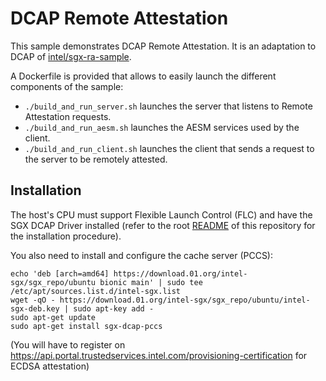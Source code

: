 DCAP Remote Attestation
=======================

This sample demonstrates DCAP Remote Attestation.
It is an adaptation to DCAP of [intel/sgx-ra-sample](https://github.com/intel/sgx-ra-sample).

A Dockerfile is provided that allows to easily launch the different components of the sample:
- `./build_and_run_server.sh` launches the server that listens to Remote Attestation requests.
- `./build_and_run_aesm.sh` launches the AESM services used by the client.
- `./build_and_run_client.sh` launches the client that sends a request to the server to be remotely attested.

Installation
------------

The host's CPU must support Flexible Launch Control (FLC) and have the SGX DCAP Driver installed (refer to the root [README](../README.md) of this repository for the installation procedure).

You also need to install and configure the cache server (PCCS):
```
echo 'deb [arch=amd64] https://download.01.org/intel-sgx/sgx_repo/ubuntu bionic main' | sudo tee /etc/apt/sources.list.d/intel-sgx.list
wget -qO - https://download.01.org/intel-sgx/sgx_repo/ubuntu/intel-sgx-deb.key | sudo apt-key add -
sudo apt-get update
sudo apt-get install sgx-dcap-pccs
```
(You will have to register on https://api.portal.trustedservices.intel.com/provisioning-certification for ECDSA attestation)

